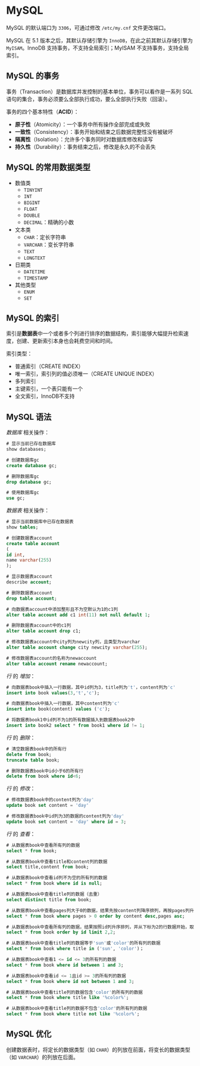 # MySQL

MySQL 的默认端口为 `3306`，可通过修改 `/etc/my.cnf` 文件更改端口。

MySQL 在 5.1 版本之后，其默认存储引擎为 `InnoDB`，在此之前其默认存储引擎为 `MyISAM`。InnoDB 支持事务，不支持全局索引；MyISAM 不支持事务，支持全局索引。

## MySQL 的事务

事务（Transaction）是数据库并发控制的基本单位，事务可以看作是一系列 SQL 语句的集合，事务必须要么全部执行成功，要么全部执行失败（回滚）。

事务的四个基本特性（**ACID**）：

- **原子性**（Atomicity）：一个事务中所有操作全部完成或失败
- **一致性**（Consistency）：事务开始和结束之后数据完整性没有被破坏
- **隔离性**（Isolation）：允许多个事务同时对数据库修改和读写
- **持久性**（Durability）：事务结束之后，修改是永久的不会丢失

## MySQL 的常用数据类型

- 数值类
  - `TINYINT`
  - `INT`
  - `BIGINT`
  - `FLOAT`
  - `DOUBLE`
  - `DECIMAL`：精确的小数
- 文本类
  - `CHAR`：定长字符串
  - `VARCHAR`：变长字符串
  - `TEXT`
  - `LONGTEXT`
- 日期类
  - `DATETIME`
  - `TIMESTAMP`
- 其他类型
  - `ENUM`
  - `SET`

## MySQL 的索引

索引是**数据表**中一个或者多个列进行排序的数据结构，索引能够大幅提升检索速度，创建、更新索引本身也会耗费空间和时间。

索引类型：

- 普通索引（CREATE INDEX）
- 唯一索引，索引列的值必须唯一（CREATE UNIQUE INDEX）
- 多列索引
- 主键索引，一个表只能有一个
- 全文索引，InnoDB不支持

## MySQL 语法

*数据库* 相关操作：

```SQL
# 显示当前已存在数据库
show databases;

# 创建数据库gc
create database gc;

# 删除数据库gc
drop database gc;

# 使用数据库gc
use gc;
```

*数据表* 相关操作：

```SQL
# 显示当前数据库中已存在数据表
show tables;

# 创建数据表account
create table account
(
id int,
name varchar(255)
);

# 显示数据表account
describe account;

# 删除数据表account
drop table account;

# 向数据表account中添加整形且不为空默认为1的c1列
alter table account add c1 int(11) not null default 1;

# 删除数据表account中的c1列
alter table account drop c1;

# 修改数据表account中city列为newcity列，且类型为varchar
alter table account change city newcity varchar(255);

# 修改数据表account的名称为newaccount
alter table account rename newaccount;
```

*行* 的 *增加*：

```SQL
# 向数据表book中插入一行数据，其中id列为3，title列为't'，content列为'c'
insert into book values(3,'t','c');

# 向数据表book中插入一行数据，其中content列为'c'
insert into book(content) values ('c');

# 将数据表book1中id列不为1的所有数据插入到数据表book2中
insert into book2 select * from book1 where id != 1;
```

*行* 的 *删除*：

```SQL
# 清空数据表book中的所有行
delete from book;
truncate table book;

# 删除数据表book中id小于6的所有行
delete from book where id<6;
```

*行* 的 *修改*：

```SQL
# 修改数据表book中的content列为'day'
update book set content = 'day'

# 修改数据表book中id列为3的数据的content列为'day'
update book set content = 'day' where id = 3;
```

*行* 的 *查看*：

```SQL
# 从数据表book中查看所有列的数据
select * from book;

# 从数据表book中查看title和content列的数据
select title,content from book;

# 从数据表book中查看id列不为空的所有列的数据
select * from book where id is null;

# 从数据表book中查看title列的数据（去重）
select distinct title from book;

# 从数据表book中查看pages列大于0的数据，结果先按content列降序排列，再按pages列升序排列
select * from book where pages > 0 order by content desc,pages asc;

# 从数据表book中查看所有列的数据，结果按照id列升序排列，并从下标为2的行数据开始，取2行
select * from book order by id limit 2,2;

# 从数据表book中查看title列的数据等于'sun'或'color'的所有列的数据
select * from book where title in ('sun', 'color')；

# 从数据表book中查看1 <= id <= 3的所有列的数据
select * from book where id between 1 and 3;

# 从数据表book中查看id <= 1且id >= 3的所有列的数据
select * from book where id not between 1 and 3;

# 从数据表book中查看title列的数据包含'color'的所有列的数据
select * from book where title like '%color%';

# 从数据表book中查看title列的数据不包含'color'的所有列的数据
select * from book where title not like '%color%';
```

## MySQL 优化

创建数据表时，将定长的数据类型（如 `CHAR`）的列放在前面，将变长的数据类型（如 `VARCHAR`）的列放在后面。
